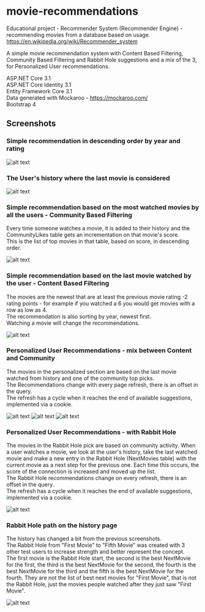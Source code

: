 # movie-recommendations
Educational project - Recommender System (Recommender Engine) - recommending movies from a database based on usage.  
https://en.wikipedia.org/wiki/Recommender_system

A simple movie recommendation system with Content Based Filtering, Community Based Filtering and Rabbit Hole suggestions and a mix of the 3, for Personalized User recommendations.  

ASP.NET Core 3.1  
ASP.NET Core Identity 3.1  
Entity Framework Core 3.1  
Data generated with Mockaroo - https://mockaroo.com/  
Bootstrap 4  

## Screenshots

### Simple recommendation in descending order by year and rating  

![alt text](Screenshots/BasicFiltering.jpg?raw=true)

### The User's history where the last movie is considered  

![alt text](Screenshots/UserHistory.jpg?raw=true)

### Simple recommendation based on the most watched movies by all the users - Community Based Filtering  
Every time someone watches a movie, it is added to their history and the CommunityLikes table gets an incrementation on that movie's score.  
This is the list of top movies in that table, based on score, in descending order.

![alt text](Screenshots/CommunityBasedFiltering.jpg?raw=true)

### Simple recommendation based on the last movie watched by the user - Content Based Filtering  
The movies are the newest that are at least the previous movie rating -2 rating points - for example if you watched a 6 you would get movies with a row as low as 4.  
The recommendation is also sorting by year, newest first.  
Watching a movie will change the recommendations.  

![alt text](Screenshots/ContentBasedFiltering.jpg?raw=true)

### Personalized User Recommendations - mix between Content and Community  
The movies in the personalized section are based on the last movie watched from history and one of the community top picks.  
The Recommendations change with every page refresh, there is an offset in the query.  
The refresh has a cycle when it reaches the end of available suggestions, implemented via a cookie.  

![alt text](Screenshots/MixedContentCommunity.jpg?raw=true)
![alt text](Screenshots/MixedContentCommunityRefresh1.jpg?raw=true)
![alt text](Screenshots/MixedContentCommunityRefresh2.jpg?raw=true)

### Personalized User Recommendations - with Rabbit Hole
The movies in the Rabbit Hole pick are based on community activity. When a user watches a movie, we look at the user's history, take the last watched movie and make a new entry in the Rabbit Hole (NextMovies table) with the current movie as a next step for the previous one. Each time this occurs, the score of the connection is increased and moved up the list.  
The Rabbit Hole recommendations change on every refresh, there is an offset in the query.  
The refresh has a cycle when it reaches the end of available suggestions, implemented via a cookie.  

![alt text](Screenshots/MixedWithRabbitHole.jpg?raw=true)

### Rabbit Hole path on the history page  
The history has changed a bit from the previous screenshots.  
The Rabbit Hole from "First Movie" to "Fifth Movie" was created with 3 other test users to increase strength and better represent the concept.  
The first movie is the Rabbit Hole start, the second is the best NextMovie for the first, the third is the best NextMovie for the second, the fourth is the best NextMovie for the third and the fifth is the best NextMovie for the fourth. They are not the list of best next movies for "First Movie", that is not the Rabbit Hole, just the movies people watched after they just saw "First Movie".  

![alt text](Screenshots/CurrentRabbitHole.jpg?raw=true)
